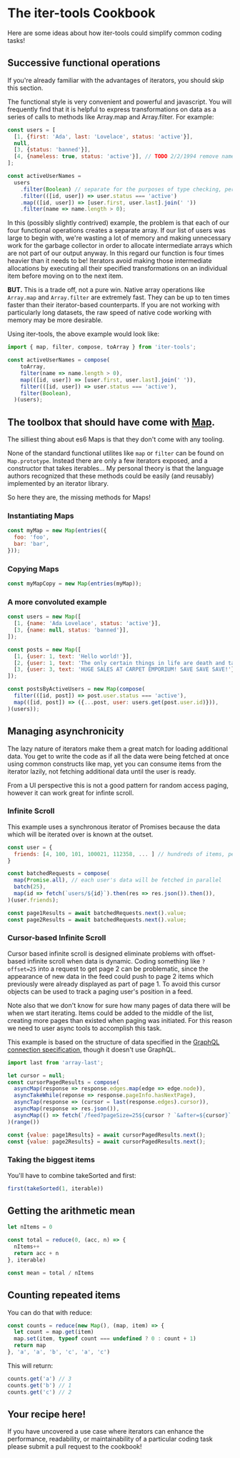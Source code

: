 # The iter-tools Cookbook

Here are some ideas about how iter-tools could simplify common coding tasks!

## Successive functional operations
If you're already familiar with the advantages of iterators, you should skip this section.

The functional style is very convenient and powerful and javascript. You will frequently find that it is helpful to express transformations on data as a series of calls to methods like Array.map and Array.filter. For example:
```js
const users = [
  [1, {first: 'Ada', last: 'Lovelace', status: 'active'}],
  null,
  [3, {status: 'banned'}],
  [4, {nameless: true, status: 'active'}], // TODO 2/2/1994 remove nameless users
];

const activeUserNames =
  users
    .filter(Boolean) // separate for the purposes of type checking, perhaps
    .filter(([id, user]) => user.status === 'active')
    .map(([id, user]) => [user.first, user.last].join(' '))
    .filter(name => name.length > 0);
```

In this (possibly slightly contrived) example, the problem is that each of our four functional operations creates a separate array. If our list of users was large to begin with, we're wasting a lot of memory and making unnecessary work for the garbage collector in order to allocate intermediate arrays which are not part of our output anyway. In this regard our function is four times heavier than it needs to be! Iterators avoid making those intermediate allocations by executing all their specified transformations on an individual item before moving on to the next item.

**BUT.** This is a trade off, not a pure win. Native array operations like `Array.map` and `Array.filter` are extremely fast. They can be up to ten times faster than their iterator-based counterparts. If you are not working with particularly long datasets, the raw speed of native code working with memory may be more desirable.

Using iter-tools, the above example would look like:
```js
import { map, filter, compose, toArray } from 'iter-tools';

const activeUserNames = compose(
    toArray,
    filter(name => name.length > 0),
    map(([id, user]) => [user.first, user.last].join(' ')),
    filter(([id, user]) => user.status === 'active'),
    filter(Boolean),
  )(users);
```

## The toolbox that should have come with [Map](https://developer.mozilla.org/en-US/docs/Web/JavaScript/Reference/Global_Objects/Map).

The silliest thing about es6 Maps is that they don't come with any tooling.

None of the standard functional utilites like `map` or `filter` can be found on `Map.prototype`. Instead there are only a few iterators exposed, and a constructor that takes iterables... My personal theory is that the language authors recognized that these methods could be easily (and reusably) implemented by an iterator library.

So here they are, the missing methods for Maps!

### Instantiating Maps
```js
const myMap = new Map(entries({
  foo: 'foo',
  bar: 'bar',
}));
```

### Copying Maps
```js
const myMapCopy = new Map(entries(myMap));
```

### A more convoluted example
```js
const users = new Map([
  [1, {name: 'Ada Lovelace', status: 'active'}],
  [3, {name: null, status: 'banned'}],
]);

const posts = new Map([
  [1, {user: 1, text: 'Hello world!'}],
  [2, {user: 1, text: 'The only certain things in life are death and taxes.'}],
  [3, {user: 3, text: 'HUGE SALES AT CARPET EMPORIUM! SAVE SAVE SAVE!'}]
]);

const postsByActiveUsers = new Map(compose(
  filter(([id, post]) => post.user.status === 'active'),
  map(([id, post]) => ({...post, user: users.get(post.user.id)})),
)(users));
```

## Managing asynchronicity

The lazy nature of iterators make them a great match for loading additional data. You get to write the code as if all the data were being fetched at once using common constructs like map, yet you can consume items from the iterator lazily, not fetching additional data until the user is ready.

From a UI perspective this is not a good pattern for random access paging, however it can work great for infinte scroll.

### Infinite Scroll
This example uses a synchronous iterator of Promises because the data which will be iterated over is known at the outset.
```js
const user = {
  friends: [4, 100, 101, 100021, 112358, ... ] // hundreds of items, perhaps
}

const batchedRequests = compose(
  map(Promise.all), // each user's data will be fetched in parallel
  batch(25),
  map(id => fetch(`users/${id}`).then(res => res.json()).then()),
)(user.friends);

const page1Results = await batchedRequests.next().value;
const page2Results = await batchedRequests.next().value;
```

### Cursor-based Infinite Scroll
Cursor based infinite scroll is designed eliminate problems with offset-based infinite scroll when data is dynamic. Coding something like `?offset=25` into a request to get page 2 can be problematic, since the appearance of new data in the feed could push to page 2 items which previously were already displayed as part of page 1. To avoid this cursor objects can be used to track a paging user's position in a feed.

Note also that we don't know for sure how many pages of data there will be when we start iterating. Items could be added to the middle of the list, creating more pages than existed when paging was initiated. For this reason we need to user async tools to accomplish this task.

This example is based on the structure of data specified in the [GraphQL connection specification](https://facebook.github.io/relay/graphql/connections.htm), though it doesn't use GraphQL.

```js
import last from 'array-last';

let cursor = null;
const cursorPagedResults = compose(
  asyncMap(response => response.edges.map(edge => edge.node)),
  asyncTakeWhile(reponse => response.pageInfo.hasNextPage),
  asyncTap(response => (cursor = last(response.edges).cursor)),
  asyncMap(response => res.json()),
  asyncMap(() => fetch(`/feed?pageSize=25${cursor ? `&after=${cursor}` : ''}`)),
)(range())

const {value: page1Results} = await cursorPagedResults.next();
const {value: page2Results} = await cursorPagedResults.next();
```

### Taking the biggest items
You'll have to combine takeSorted and first:
```js
first(takeSorted(1, iterable))
```

## Getting the arithmetic mean
```js
let nItems = 0

const total = reduce(0, (acc, n) => {
  nItems++
  return acc + n
}, iterable)

const mean = total / nItems
```

## Counting repeated items
You can do that with reduce:
```js
const counts = reduce(new Map(), (map, item) => {
  let count = map.get(item)
  map.set(item, typeof count === undefined ? 0 : count + 1)
  return map
}, 'a', 'a', 'b', 'c', 'a', 'c')
```
This will return:
```js
counts.get('a') // 3
counts.get('b') // 1
counts.get('c') // 2
```

## Your recipe here!

If you have uncovered a use case where iterators can enhance the performance, readability, or maintainability of a particular coding task please submit a pull request to the cookbook!
